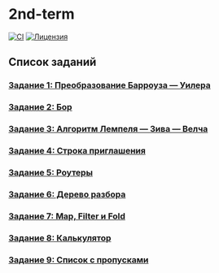 # 2nd-term

[![CI](https://github.com/Andrw-404/2nd-term/actions/workflows/ci.yml/badge.svg)](https://github.com/Andrw-404/2nd-term/actions/workflows/ci.yml)
[![Лицензия](https://img.shields.io/badge/license-MIT-blue.svg)](LICENSE)

## Список заданий

### [Задание 1: Преобразование Барроуза — Уилера](https://github.com/Andrw-404/2nd-term/tree/BWT/BWT/BWT)

### [Задание 2: Бор](https://github.com/Andrw-404/2nd-term/tree/trie/Trie)

### [Задание 3: Алгоритм Лемпеля — Зива — Велча](https://github.com/Andrw-404/2nd-term/tree/LZW/LZWAlgorithm)

### [Задание 4: Строка приглашения](https://github.com/Andrw-404/2nd-term/tree/invitationString/invitationString)

### [Задание 5: Роутеры](https://github.com/Andrw-404/2nd-term/tree/routers/Routers)

### [Задание 6: Дерево разбора](https://github.com/Andrw-404/2nd-term/tree/parsingTree/ParsingTree)

### [Задание 7: Map, Filter и Fold](https://github.com/Andrw-404/2nd-term/tree/MapFilterFold/FunctionalUtils)

### [Задание 8: Калькулятор](https://github.com/Andrw-404/2nd-term/tree/calculator/CalculatorOnForms2)

### [Задание 9: Список с пропусками](https://github.com/Andrw-404/2nd-term/tree/skipList/skipList)